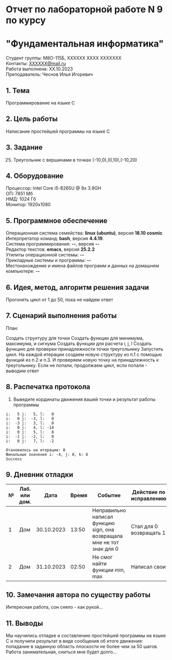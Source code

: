 # Отчет по лабораторной работе N 9 по курсу
# "Фундаментальная информатика"

Студент группы: M8О-115Б, ХХХХХХ ХХХХ ХХХХХХХ\
Контакты: ХХХХХХ@mail.ru \
Работа выполнена: ХХ.10.2023\
Преподаватель: Чеснов Илья Игоревич

## 1. Тема

Программирование на языке C

## 2. Цель работы

Написание простейшей программы на языке C

## 3. Задание

25. Треугольник с вершинами в точках (-10,0),(0,10),(-10,20)

## 4. Оборудование

Процессор: Intel Core i5-8265U @ 8x 3.9GH\
ОП: 7851 Мб\
НМД: 1024 Гб\
Монитор: 1920x1080

## 5. Программное обеспечение

Операционная система семейства: **linux (ubuntu)**, версия **18.10 cosmic**\
Интерпретатор команд: **bash**, версия **4.4.19**.\
Система программирования: **--**, версия **--**\
Редактор текстов: **emacs**, версия **25.2.2**\
Утилиты операционной системы: **--**\
Прикладные системы и программы: **--**\
Местонахождение и имена файлов программ и данных на домашнем компьютере: **--**

## 6. Идея, метод, алгоритм решения задачи

Прогонять цикл от 1 до 50, пока не найдем ответ


## 7. Сценарий выполнения работы

План:

Создать структуру для точки
Создать функции для минимума, максимума, и сигнума
Создать функции для расчета i, j, l
Создать функцию для проверки принадлежности точки треугольнику
Запустить цикл. На каждой итерации создаем новую структуру из п.1 с помощью функций из п.2 и п.3. И проверяем новую точку на принадлежность к треугольнику. Если не попали, продолжаем цикл, если попали - выводим ответ

## 8. Распечатка протокола

1. Выведите кординаты движения вашей точки и результат работы программы

```
i:   5 j:   5, l:   0
i:   0 j:  -3, l:   0
i:  -3 j:   3, l:   0
i:   0 j:   4, l: -14
i:   0 j:   5, l:   8
i:  -1 j:  -2, l:   0
i:   0 j:   7, l:  -2

Отановилось на итерации: 8
Финальные значения i: -4, j: 8, k: 6
Success

```

## 9. Дневник отладки

| № | Лаб. или дом. | Дата       | Время     | Событие                                                | Действие по исправлению   | Примечание     |
|---|---------------|------------|-----------|--------------------------------------------------------|---------------------------|----------------|
|1  | Дом           | 30.10.2023 | 13:50     | Неправильно написал функцию sign, она возвращала мне не тот знак для 0| Стал для 0 возвращать 1  | Часто забываю про нули  |
|2  | Дом           | 31.10.2023 | 02:50     | Не смог найти функции min, max | Написал свои | До C таким не занимался                |

## 10. Замечания автора по существу работы

Интересная работа, сон сняло - как рукой...

## 11. Выводы

Мы научились отладке и составлению простейшей программы на языке С и получили результат в виде сообщения об итоге движения: попадание в заданную область плоскости не более чем за 50 шагов. Работа занимательная, сниться мне будет долго...


